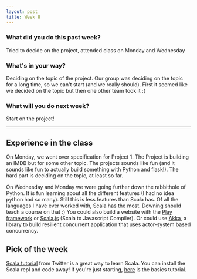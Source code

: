 ```yaml
---
layout: post
title: Week 8
---
```


### __What did you do this past week?__
Tried to decide on the project, attended class on Monday and Wednesday

### __What's in your way?__
Deciding on the topic of the project. Our group was deciding on the topic for a long time, so we can't start 
(and we really should). First it seemed like we decided on the topic but then one other team took it :(

### __What will you do next week?__
Start on the project!

---

## Experience in the class
On Monday, we went over specification for Project 1. The Project is building an IMDB but for some other topic. 
The projects sounds like fun (and it sounds like fun to actually build something with Python and flask!).
The hard part is deciding on the topic, at least so far.

On Wednesday and Monday we were going further down the rabbithole of Python. It is fun learning about all the 
different features (I had no idea python had so many). Still this is less features than Scala has. 
Of all the languages I have ever worked with, Scala has the most. Downing should teach a course on that :)
You could also build a website with the [Play framework](https://www.playframework.com/) or 
[Scala.js](https://www.scala-js.org/) (Scala to Javascript Compiler). 
Or could use [Akka](http://akka.io/), a library to build resilient concurrent application that uses actor-system based
concurrency. 

## Pick of the week
[Scala tutorial](https://twitter.github.io/scala_school/) from Twitter is a great way to learn Scala. 
You can install the Scala repl and code away! 
If you're just starting, [here](https://twitter.github.io/scala_school/basics.html) is the basics tutorial.
